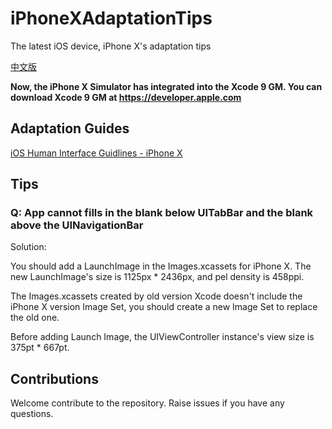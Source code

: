 # iPhoneXAdaptationTips
The latest iOS device, iPhone X's adaptation tips

[中文版](https://github.com/taisk/iPhoneXAdaptionTips/CHINESE.md)

**Now, the iPhone X Simulator has integrated into the Xcode 9 GM. You can download Xcode 9 GM at https://developer.apple.com**

## Adaptation Guides

[iOS Human Interface Guidlines - iPhone X](https://developer.apple.com/ios/human-interface-guidelines/overview/iphone-x/)

## Tips

### Q: App cannot fills in the blank below UITabBar and the blank above the UINavigationBar

Solution:

You should add a LaunchImage in the Images.xcassets for iPhone X. The new LaunchImage's size is 1125px * 2436px, and pel density is 458ppi.

The Images.xcassets created by old version Xcode doesn't include the iPhone X version Image Set, you should create a new Image Set to replace the old one.

Before adding Launch Image, the UIViewController instance's view size is 375pt * 667pt.

## Contributions

Welcome contribute to the repository. Raise issues if you have any questions.
